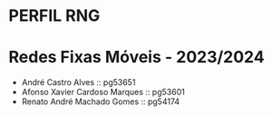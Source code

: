 # PERFIL RNG
# Redes Fixas Móveis - 2023/2024

- André Castro Alves :: pg53651
- Afonso Xavier Cardoso Marques :: pg53601
- Renato André Machado Gomes :: pg54174
